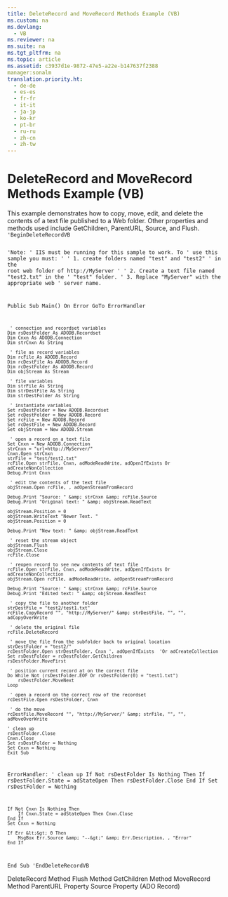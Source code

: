 ```yaml
---
title: DeleteRecord and MoveRecord Methods Example (VB)
ms.custom: na
ms.devlang: 
  - VB
ms.reviewer: na
ms.suite: na
ms.tgt_pltfrm: na
ms.topic: article
ms.assetid: c3937d1e-9872-47e5-a22e-b147637f2388
manager:sonalm
translation.priority.ht: 
  - de-de
  - es-es
  - fr-fr
  - it-it
  - ja-jp
  - ko-kr
  - pt-br
  - ru-ru
  - zh-cn
  - zh-tw
---
```

# DeleteRecord and MoveRecord Methods Example (VB)
<?xml version="1.0" encoding="utf-8"?>
<developerReferenceWithoutSyntaxDocument xmlns="http://ddue.schemas.microsoft.com/authoring/2003/5" xmlns:xlink="http://www.w3.org/1999/xlink" xmlns:xsi="http://www.w3.org/2001/XMLSchema-instance" xsi:schemaLocation="http://ddue.schemas.microsoft.com/authoring/2003/5 http://dduestorage.blob.core.windows.net/ddueschema/developer.xsd">
  <introduction>
    <para>This example demonstrates how to copy, move, edit, and delete the contents of a text file published to a Web folder. Other properties and methods used include <legacyLink xlink:href="b3f09bac-4f66-49f6-aa5a-6fbb4fb28338">GetChildren</legacyLink>, <legacyLink xlink:href="65120ce6-3900-4cd4-b322-3b9816d74737">ParentURL</legacyLink>, <legacyLink xlink:href="2c18279e-6f35-4af0-b12e-8f1543d9ed20">Source</legacyLink>, and <legacyLink xlink:href="938522b4-f836-4c80-8d27-a598a000f0ee">Flush</legacyLink>.</para>
    <code>'BeginDeleteRecordVB

'Note:
' IIS must be running for this sample to work. To
' use this sample you must:
'
' 1. create folders named "test" and "test2"
'    in the root web folder of http://MyServer
'
' 2. Create a text file named "test2.txt" in the
'    "test" folder.
' 3. Replace "MyServer" with the appropriate web
'    server name.
    
Public Sub Main()
    On Error GoTo ErrorHandler

     ' connection and recordset variables
    Dim rsDestFolder As ADODB.Recordset
    Dim Cnxn As ADODB.Connection
    Dim strCnxn As String
 
     ' file as record variables
    Dim rcFile As ADODB.Record
    Dim rcDestFile As ADODB.Record
    Dim rcDestFolder As ADODB.Record
    Dim objStream As Stream
    
     ' file variables
    Dim strFile As String
    Dim strDestFile As String
    Dim strDestFolder As String
            
     ' instantiate variables
    Set rsDestFolder = New ADODB.Recordset
    Set rcDestFolder = New ADODB.Record
    Set rcFile = New ADODB.Record
    Set rcDestFile = New ADODB.Record
    Set objStream = New ADODB.Stream
     
     ' open a record on a text file
    Set Cnxn = New ADODB.Connection
    strCnxn = "url=http://MyServer/"
    Cnxn.Open strCnxn
    strFile = "test/test2.txt"
    rcFile.Open strFile, Cnxn, adModeReadWrite, adOpenIfExists Or adCreateNonCollection
    Debug.Print Cnxn
    
     ' edit the contents of the text file
    objStream.Open rcFile, , adOpenStreamFromRecord
    
    Debug.Print "Source: " &amp; strCnxn &amp; rcFile.Source
    Debug.Print "Original text: " &amp; objStream.ReadText
    
    objStream.Position = 0
    objStream.WriteText "Newer Text. "
    objStream.Position = 0
    
    Debug.Print "New text: " &amp; objStream.ReadText
    
     ' reset the stream object
    objStream.Flush
    objStream.Close
    rcFile.Close
    
     ' reopen record to see new contents of text file
    rcFile.Open strFile, Cnxn, adModeReadWrite, adOpenIfExists Or adCreateNonCollection
    objStream.Open rcFile, adModeReadWrite, adOpenStreamFromRecord
    
    Debug.Print "Source: " &amp; strCnxn &amp; rcFile.Source
    Debug.Print "Edited text: " &amp; objStream.ReadText
    
     ' copy the file to another folder
    strDestFile = "test2/test1.txt"
    rcFile.CopyRecord "", "http://MyServer/" &amp; strDestFile, "", "", adCopyOverWrite
    
     ' delete the original file
    rcFile.DeleteRecord
    
     ' move the file from the subfolder back to original location
    strDestFolder = "test2/"
    rcDestFolder.Open strDestFolder, Cnxn ', adOpenIfExists  'Or adCreateCollection
    Set rsDestFolder = rcDestFolder.GetChildren
    rsDestFolder.MoveFirst
    
     ' position current record at on the correct file
    Do While Not (rsDestFolder.EOF Or rsDestFolder(0) = "test1.txt")
        rsDestFolder.MoveNext
    Loop
    
     ' open a record on the correct row of the recordset
    rcDestFile.Open rsDestFolder, Cnxn
    
     ' do the move
    rcDestFile.MoveRecord "", "http://MyServer/" &amp; strFile, "", "", adMoveOverWrite
    
    ' clean up
    rsDestFolder.Close
    Cnxn.Close
    Set rsDestFolder = Nothing
    Set Cnxn = Nothing
    Exit Sub
    
ErrorHandler:
    ' clean up
    If Not rsDestFolder Is Nothing Then
        If rsDestFolder.State = adStateOpen Then rsDestFolder.Close
    End If
    Set rsDestFolder = Nothing
    
    If Not Cnxn Is Nothing Then
        If Cnxn.State = adStateOpen Then Cnxn.Close
    End If
    Set Cnxn = Nothing
    
    If Err &lt;&gt; 0 Then
        MsgBox Err.Source &amp; "--&gt;" &amp; Err.Description, , "Error"
    End If
End Sub
'EndDeleteRecordVB</code>
  </introduction>
  <relatedTopics>
<link xlink:href="2726498c-dbd8-4266-983b-ae7d62c39142">DeleteRecord Method</link>
<link xlink:href="938522b4-f836-4c80-8d27-a598a000f0ee">Flush Method</link>
<link xlink:href="b3f09bac-4f66-49f6-aa5a-6fbb4fb28338">GetChildren Method</link>
<link xlink:href="6d2807b0-b861-4583-bcaf-fb0b82e0f2d0">MoveRecord Method</link>
<link xlink:href="65120ce6-3900-4cd4-b322-3b9816d74737">ParentURL Property</link>
<link xlink:href="2c18279e-6f35-4af0-b12e-8f1543d9ed20">Source Property (ADO Record)</link>
</relatedTopics>
</developerReferenceWithoutSyntaxDocument>